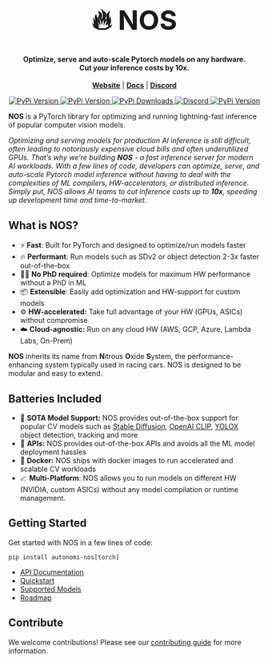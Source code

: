 <h1 align="center" style="font-size:54px;font-weight: bold;font-color:black;">🔥 NOS</h1>
<h4 align="center">
Optimize, serve and auto-scale Pytorch models on any hardware. <br>
Cut your inference costs by 10x.
</h4>




<p align="center">
<a href="https://www.autonomi.ai/"><b>Website</b></a> | <a href="https://autonomi-ai.github.io/nos/"><b>Docs</b></a> |  <a href="https://discord.gg/QAGgvTuvgg"><b>Discord</b></a>
</p>

<p align="center">
<a href="https://pypi.org/project/autonomi-nos/">
    <img alt="PyPi Version" src="https://badge.fury.io/py/autonomi-nos.svg">
</a>
<a href="https://pypi.org/project/autonomi-nos/">
    <img alt="PyPi Version" src="https://img.shields.io/pypi/pyversions/autonomi-nos">
</a>
<a href="https://pypi.org/project/autonomi-nos/">
    <img alt="PyPi Downloads" src="https://img.shields.io/pypi/dm/autonomi-nos">
</a>
<a href="https://discord.gg/QAGgvTuvgg">
    <img alt="Discord" src="https://img.shields.io/badge/discord-chat-purple?color=%235765F2&label=discord&logo=discord">
</a>
<a href="https://twitter.com/autonomi_ai">
    <img alt="PyPi Version" src="https://img.shields.io/twitter/follow/autonomi_ai.svg?style=social&logo=twitter">
</a>

</p>


**NOS** is a PyTorch library for optimizing and running lightning-fast inference of popular computer vision models.

*Optimizing and serving models for production AI inference is still difficult, often leading to notoriously expensive cloud bills and often underutilized GPUs. That’s why we’re building **NOS** - a fast inference server for modern AI workloads. With a few lines of code, developers can optimize, serve, and auto-scale Pytorch model inference without having to deal with the complexities of ML compilers, HW-accelerators, or distributed inference. Simply put, NOS allows AI teams to cut inference costs up to **10x**, speeding up development time and time-to-market.*


## What is NOS?
- ⚡️ **Fast**: Built for PyTorch and designed to optimize/run models faster
- 🔥 **Performant**: Run models such as SDv2 or object detection 2-3x faster out-of-the-box
- 👩‍💻 **No PhD required**: Optimize models for maximum HW performance without a PhD in ML
- 📦 **Extensible**: Easily add optimization and HW-support for custom models
- ⚙️ **HW-accelerated:** Take full advantage of your HW (GPUs, ASICs) without compromise
- ☁️ **Cloud-agnostic:** Run on any cloud HW (AWS, GCP, Azure, Lambda Labs, On-Prem)


**NOS** inherits its name from **N**itrous **O**xide **S**ystem, the performance-enhancing system typically used in racing cars. NOS is designed to be modular and easy to extend.


## Batteries Included
 - 💪 **SOTA Model Support:** NOS provides out-of-the-box support for popular CV models such as [Stable Diffusion](stabilityai/stable-diffusion-2), [OpenAI CLIP](openai/clip-vit-base-patch32), [YOLOX](https://github.com/Megvii-BaseDetection/YOLOX) object detection, tracking and more
 - 🔌 **APIs:** NOS provides out-of-the-box APIs and avoids all the ML model deployment hassles
 - 🐳 **Docker:** NOS ships with docker images to run accelerated and scalable CV workloads
 - 📈 **Multi-Platform**: NOS allows you to run models on different HW (NVIDIA, custom ASICs) without any model compilation or runtime management.


## Getting Started

Get started with NOS in a few lines of code:

```shell
pip install autonomi-nos[torch]
```

- [API Documentation](https://autonomi-ai.github.io/nos/)
- [Quickstart](https://autonomi-ai.github.io/nos/docs/quickstart/)
- [Supported Models](https://autonomi-ai.github.io/nos/docs/ROADMAP/#model-hub)
- [Roadmap](https://autonomi-ai.github.io/nos/docs/ROADMAP/)


## Contribute
We welcome contributions! Please see our [contributing guide](docs/CONTRIBUTING.md) for more information.
